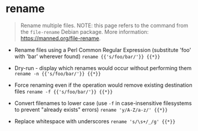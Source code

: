 # rename
> Rename multiple files.
> NOTE: this page refers to the command from the `file-rename` Debian package.
> More information: <https://manned.org/file-rename>.

- Rename files using a Perl Common Regular Expression (substitute 'foo' with 'bar' wherever found)
`rename {{'s/foo/bar/'}} {{*}}`

- Dry-run - display which renames would occur without performing them
`rename -n {{'s/foo/bar/'}} {{*}}`

- Force renaming even if the operation would remove existing destination files
`rename -f {{'s/foo/bar/'}} {{*}}`

- Convert filenames to lower case (use `-f` in case-insensitive filesystems to prevent "already exists" errors)
`rename 'y/A-Z/a-z/' {{*}}`

- Replace whitespace with underscores
`rename 's/\s+/_/g' {{*}}`
